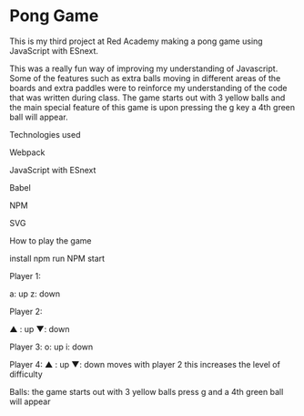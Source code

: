 # Pong Game

This is my third project at Red Academy making a pong game using JavaScript with ESnext.

This was a really fun way of improving my understanding of Javascript. Some of the features such as extra balls moving in different areas of the boards and extra paddles were to reinforce my understanding of the code that was written during class. The game starts out with 3 yellow balls and the main special feature of this game is upon pressing the g key a 4th green ball will appear.

Technologies used

Webpack

JavaScript with ESnext

Babel

NPM 

SVG

How to play the game

install npm
run NPM start 

Player 1:

a: up
z: down

Player 2:

▲ : up
▼: down

Player 3:
o: up
i: down

Player 4:
▲ : up
▼: down
moves with player 2 this increases the level of difficulty

Balls: the game starts out with 3 yellow balls
press g and a 4th green ball will appear

